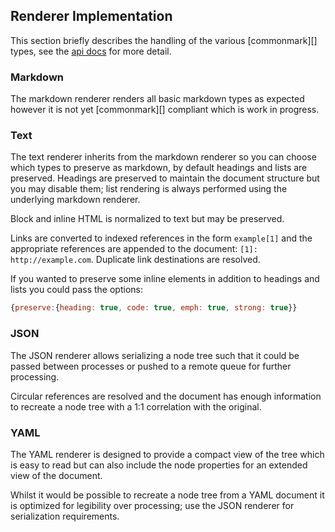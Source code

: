 ## Renderer Implementation

This section briefly describes the handling of the various [commonmark][] types, see the [api docs](/API.md) for more detail.

### Markdown

The markdown renderer renders all basic markdown types as expected however it is not yet [commonmark][] compliant which is work in progress.

### Text

The text renderer inherits from the markdown renderer so you can choose which types to preserve as markdown, by default headings and lists are preserved. Headings are preserved to maintain the document structure but you may disable them; list rendering is always performed using the underlying markdown renderer.

Block and inline HTML is normalized to text but may be preserved.

Links are converted to indexed references in the form `example[1]` and the appropriate references are appended to the document: `[1]: http://example.com`. Duplicate link destinations are resolved.

If you wanted to preserve some inline elements in addition to headings and lists you could pass the options:

```javascript
{preserve:{heading: true, code: true, emph: true, strong: true}}
```

### JSON

The JSON renderer allows serializing a node tree such that it could be passed between processes or pushed to a remote queue for further processing.

Circular references are resolved and the document has enough information to recreate a node tree with a 1:1 correlation with the original.

### YAML

The YAML renderer is designed to provide a compact view of the tree which is easy to read but can also include the node properties for an extended view of the document.

Whilst it would be possible to recreate a node tree from a YAML document it is optimized for legibility over processing; use the JSON renderer for serialization requirements.
